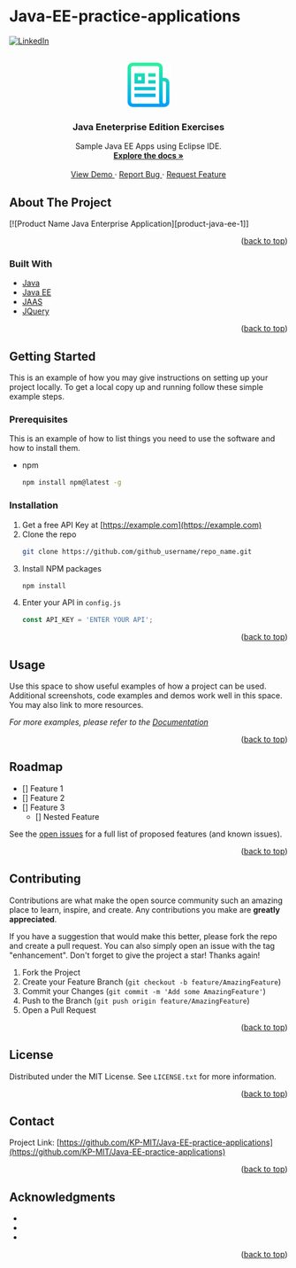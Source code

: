 # Java-EE-practice-applications

<div id="top"></div>

[![LinkedIn][linkedin-shield]][linkedin-url]



<!-- PROJECT LOGO -->
<br />
<div align="center">
  <a href="https://github.com/KP-MIT/Java-EE-practice-applications">
    <img src="images/logo.png" alt="Logo" width="80" height="80">
  </a>

<h3 align="center"> Java Eneterprise Edition Exercises </h3>

  <p align="center">
    Sample Java EE Apps using Eclipse IDE.
    <br />
    <a href="https://github.com/KP-MIT/Java-EE-practice-applications"><strong> Explore the docs »</strong></a>
    <br />
    <br />
    <a href="https://github.com/KP-MIT/Java-EE-practice-applications"> View Demo </a>
    ·
    <a href="https://github.com/KP-MIT/Java-EE-practice-applications"> Report Bug </a>
    ·
    <a href="https://github.com/KP-MIT/Java-EE-practice-applications"> Request Feature </a>
  </p>
</div>

<!-- ABOUT THE PROJECT -->
## About The Project

[![Product Name Java Enterprise Application][product-java-ee-1]]

<p align="right">(<a href="#top">back to top</a>)</p>



### Built With

* [Java](https://vuejs.org/)
* [Java EE](https://vuejs.org/)
* [JAAS](https://getbootstrap.com)
* [JQuery](https://jquery.com)

<p align="right">(<a href="#top">back to top</a>)</p>



<!-- GETTING STARTED -->
## Getting Started

This is an example of how you may give instructions on setting up your project locally.
To get a local copy up and running follow these simple example steps.

### Prerequisites

This is an example of how to list things you need to use the software and how to install them.
* npm
  ```sh
  npm install npm@latest -g
  ```

### Installation

1. Get a free API Key at [https://example.com](https://example.com)
2. Clone the repo
   ```sh
   git clone https://github.com/github_username/repo_name.git
   ```
3. Install NPM packages
   ```sh
   npm install
   ```
4. Enter your API in `config.js`
   ```js
   const API_KEY = 'ENTER YOUR API';
   ```

<p align="right">(<a href="#top">back to top</a>)</p>



<!-- USAGE EXAMPLES -->
## Usage

Use this space to show useful examples of how a project can be used. Additional screenshots, code examples and demos work well in this space. You may also link to more resources.

_For more examples, please refer to the [Documentation](https://example.com)_

<p align="right">(<a href="#top">back to top</a>)</p>



<!-- ROADMAP -->
## Roadmap

- [] Feature 1
- [] Feature 2
- [] Feature 3
    - [] Nested Feature

See the [open issues](https://github.com/KP-MIT/Java-EE-practice-applications) for a full list of proposed features (and known issues).

<p align="right">(<a href="#top">back to top</a>)</p>



<!-- CONTRIBUTING -->
## Contributing

Contributions are what make the open source community such an amazing place to learn, inspire, and create. Any contributions you make are **greatly appreciated**.

If you have a suggestion that would make this better, please fork the repo and create a pull request. You can also simply open an issue with the tag "enhancement".
Don't forget to give the project a star! Thanks again!

1. Fork the Project
2. Create your Feature Branch (`git checkout -b feature/AmazingFeature`)
3. Commit your Changes (`git commit -m 'Add some AmazingFeature'`)
4. Push to the Branch (`git push origin feature/AmazingFeature`)
5. Open a Pull Request

<p align="right">(<a href="#top">back to top</a>)</p>



<!-- LICENSE -->
## License

Distributed under the MIT License. See `LICENSE.txt` for more information.

<p align="right">(<a href="#top">back to top</a>)</p>



<!-- CONTACT -->
## Contact

Project Link: [https://github.com/KP-MIT/Java-EE-practice-applications](https://github.com/KP-MIT/Java-EE-practice-applications)

<p align="right">(<a href="#top">back to top</a>)</p>



<!-- ACKNOWLEDGMENTS -->
## Acknowledgments

* []()
* []()
* []()

<p align="right">(<a href="#top">back to top</a>)</p>



<!-- MARKDOWN LINKS & IMAGES -->
<!-- https://www.markdownguide.org/basic-syntax/#reference-style-links -->
[linkedin-shield]: https://img.shields.io/badge/-LinkedIn-black.svg?style=for-the-badge&logo=linkedin&colorB=555
[linkedin-url]: https://linkedin.com/in/developer-kartik-pathak/
[product-screenshot]: images/screenshot.png
